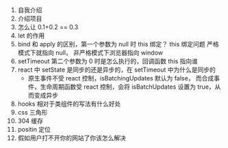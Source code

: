 1. 自我介绍
2. 介绍项目
3. 怎么让 0.1+0.2 == 0.3
4. let 的作用
5. bind 和 apply 的区别，第一个参数为 null 时 this 绑定？ this 绑定问题
   严格模式下就指向 null， 非严格模式下浏览器指向 window
6. setTimeout 第二个参数为 0 时是怎么执行的，回调函数 this 指向谁
7. react 中 setState 是同步的还是异步的，在 setTimeout 中为什么是同步的
   - 原生事件不受 react 控制，isBatchingUpdates 默认为 false， 而合成事件，生命周期函数受 react 控制，会将 isBatchUpdates 设置为 true，从而变成异步
8. hooks 相对于类组件的写法有什么好处
9. css 三角形
10. 304 缓存
11. positin 定位
12. 假如用户打不开你的网站了你该怎么解决
